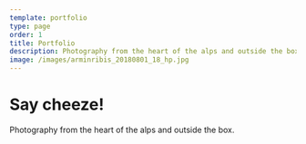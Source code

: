 ```yaml
---
template: portfolio
type: page
order: 1
title: Portfolio
description: Photography from the heart of the alps and outside the box.
image: /images/arminribis_20180801_18_hp.jpg
---
```

# Say cheeze!

Photography from the heart of the alps and outside the box.
